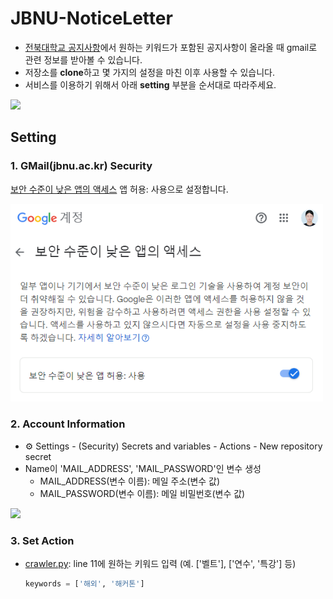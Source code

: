 # JBNU-NoticeLetter
- [전북대학교 공지사항](https://www.jbnu.ac.kr/kor/?menuID=139)에서 원하는 키워드가 포함된 공지사항이 올라올 때 gmail로 관련 정보를 받아볼 수 있습니다. 
- 저장소를 **clone**하고 몇 가지의 설정을 마친 이후 사용할 수 있습니다. 
- 서비스를 이용하기 위해서 아래 **setting** 부분을 순서대로 따라주세요.

![](.asset/result.png)

## Setting  
### 1. GMail(jbnu.ac.kr) Security

[보안 수준이 낮은 앱의 액세스](https://myaccount.google.com/lesssecureapps?pli=1&rapt=AEjHL4PZOeH6jzDHnTrdcpZ50qdFHgN6WEJmb5muJvWQP3DuLHQx5-M0abBYO6Jy1kx119Iu_cjOYxHbYej7So53JyXUaw29CQ) 앱 허용: 사용으로 설정합니다.

<img src='.asset/google.png' width=500/>

### 2. Account Information
- ⚙︎ Settings - (Security) Secrets and variables - Actions - New repository secret
- Name이 'MAIL_ADDRESS', 'MAIL_PASSWORD'인 변수 생성
  - MAIL_ADDRESS(변수 이름): 메일 주소(변수 값)
  - MAIL_PASSWORD(변수 이름): 메일 비밀번호(변수 값)
  
![](.asset/secret.png)


### 3. Set Action
- [crawler.py](https://github.com/riverallzero/JBNU-NoticeLetter/blob/main/crawler.py): line 11에 원하는 키워드 입력 (예. ['벨트'], ['연수', '특강'] 등)

  ```python
  keywords = ['해외', '해커톤']
  ```
  
